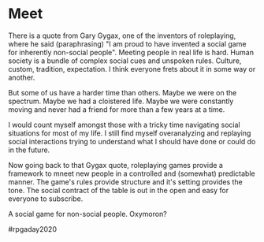 # Meet

There is a quote from Gary Gygax, one of the inventors of roleplaying, where he said (paraphrasing) "I am proud to have invented a social game for inherently non-social people". Meeting people in real life is hard. Human society is a bundle of complex social cues and unspoken rules. Culture, custom, tradition, expectation. I think everyone frets about it in some way or another.

But some of us have a harder time than others. Maybe we were on the spectrum. Maybe we had a cloistered life. Maybe we were constantly moving and never had a friend for more than a few years at a time. 

I would count myself amongst those with a tricky time navigating social situations for most of my life. I still find myself overanalyzing and replaying social interactions trying to understand what I should have done or could do in the future. 

Now going back to that Gygax quote, roleplaying games provide a framework to mneet new people in a controlled and (somewhat) predictable manner. The game's rules provide structure and it's setting provides the tone. The social contract of the table is out in the open and easy for everyone to subscribe. 

A social game for non-social people. Oxymoron? 

#rpgaday2020